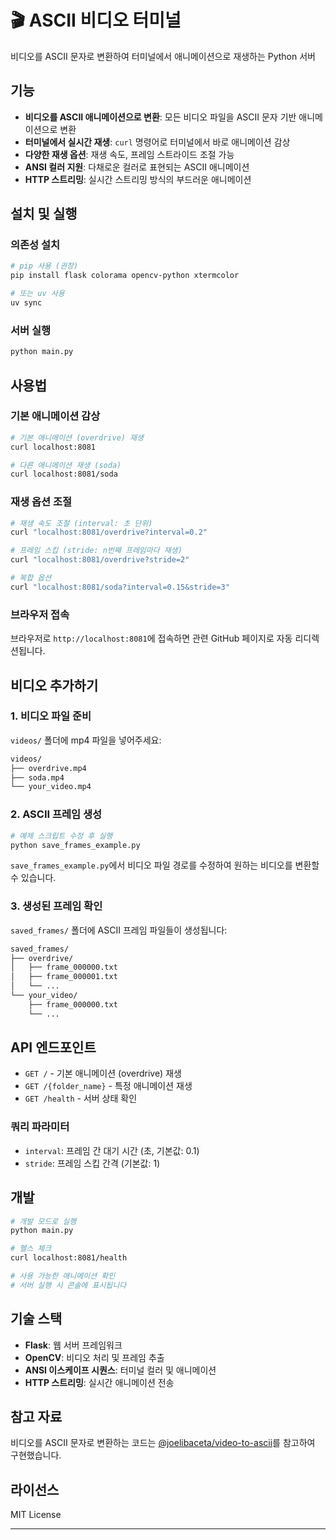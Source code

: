 # 🎬 ASCII 비디오 터미널

비디오를 ASCII 문자로 변환하여 터미널에서 애니메이션으로 재생하는 Python 서버

## 기능

- **비디오를 ASCII 애니메이션으로 변환**: 모든 비디오 파일을 ASCII 문자 기반 애니메이션으로 변환
- **터미널에서 실시간 재생**: `curl` 명령어로 터미널에서 바로 애니메이션 감상
- **다양한 재생 옵션**: 재생 속도, 프레임 스트라이드 조절 가능
- **ANSI 컬러 지원**: 다채로운 컬러로 표현되는 ASCII 애니메이션
- **HTTP 스트리밍**: 실시간 스트리밍 방식의 부드러운 애니메이션

## 설치 및 실행

### 의존성 설치

```bash
# pip 사용 (권장)
pip install flask colorama opencv-python xtermcolor

# 또는 uv 사용
uv sync
```

### 서버 실행

```bash
python main.py
```

## 사용법

### 기본 애니메이션 감상

```bash
# 기본 애니메이션 (overdrive) 재생
curl localhost:8081

# 다른 애니메이션 재생 (soda)
curl localhost:8081/soda
```

### 재생 옵션 조절

```bash
# 재생 속도 조절 (interval: 초 단위)
curl "localhost:8081/overdrive?interval=0.2"

# 프레임 스킵 (stride: n번째 프레임마다 재생)
curl "localhost:8081/overdrive?stride=2"

# 복합 옵션
curl "localhost:8081/soda?interval=0.15&stride=3"
```

### 브라우저 접속

브라우저로 `http://localhost:8081`에 접속하면 관련 GitHub 페이지로 자동 리디렉션됩니다.

## 비디오 추가하기

### 1. 비디오 파일 준비

`videos/` 폴더에 mp4 파일을 넣어주세요:

```bash
videos/
├── overdrive.mp4
├── soda.mp4
└── your_video.mp4
```

### 2. ASCII 프레임 생성

```bash
# 예제 스크립트 수정 후 실행
python save_frames_example.py
```

`save_frames_example.py`에서 비디오 파일 경로를 수정하여 원하는 비디오를 변환할 수 있습니다.

### 3. 생성된 프레임 확인

`saved_frames/` 폴더에 ASCII 프레임 파일들이 생성됩니다:

```bash
saved_frames/
├── overdrive/
│   ├── frame_000000.txt
│   ├── frame_000001.txt
│   └── ...
└── your_video/
    ├── frame_000000.txt
    └── ...
```

## API 엔드포인트

- `GET /` - 기본 애니메이션 (overdrive) 재생
- `GET /{folder_name}` - 특정 애니메이션 재생
- `GET /health` - 서버 상태 확인

### 쿼리 파라미터

- `interval`: 프레임 간 대기 시간 (초, 기본값: 0.1)
- `stride`: 프레임 스킵 간격 (기본값: 1)

## 개발

```bash
# 개발 모드로 실행
python main.py

# 헬스 체크
curl localhost:8081/health

# 사용 가능한 애니메이션 확인
# 서버 실행 시 콘솔에 표시됩니다
```

## 기술 스택

- **Flask**: 웹 서버 프레임워크
- **OpenCV**: 비디오 처리 및 프레임 추출
- **ANSI 이스케이프 시퀀스**: 터미널 컬러 및 애니메이션
- **HTTP 스트리밍**: 실시간 애니메이션 전송

## 참고 자료

비디오를 ASCII 문자로 변환하는 코드는 [@joelibaceta/video-to-ascii](https://github.com/joelibaceta/video-to-ascii)를 참고하여 구현했습니다.

## 라이선스

MIT License

---

